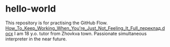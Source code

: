 # hello-world
This repository is for practising the GitHub Flow.
[How_To_Keep_Working_When_You're_Just_Not_Feeling_It_Full_переклад.docx](https://github.com/yaryna285/hello-world/files/14757923/How_To_Keep_Working_When_You.re_Just_Not_Feeling_It_Full_.docx)
I am 18 y.o. tutor from Zhovkva town. Passionate simultaneous interpreter in the near future.
